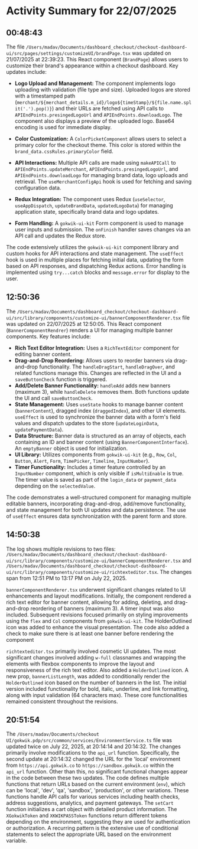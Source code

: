 # Activity Summary for 22/07/2025

## 00:48:43
The file `/Users/madav/Documents/dashboard_checkout/checkout-dashboard-ui/src/pages/settings/customizeUI/brandPage.tsx` was updated on 21/07/2025 at 22:39:23.  This React component (`BrandPage`) allows users to customize their brand's appearance within a checkout dashboard.  Key updates include:

* **Logo Upload and Management:** The component implements logo uploading with validation (file type and size).  Uploaded logos are stored with a timestamped path (`merchant/${merchant_details.m_id}/logo${timeStamp}/${file.name.split('.').pop()}`) and their URLs are fetched using API calls to  `APIEndPoints.presingedLogoUrl` and `APIEndPoints.downloadLogo`.  The component also displays a preview of the uploaded logo.  Base64 encoding is used for immediate display.

* **Color Customization:** A `ColorPicketComponent` allows users to select a primary color for the checkout theme.  This color is stored within the `brand_data.cssRules.primaryColor` field.

* **API Interactions:**  Multiple API calls are made using `makeAPICall` to  `APIEndPoints.updateMerchant`, `APIEndPoints.presingedLogoUrl`, and `APIEndPoints.downloadLogo` for managing brand data, logo uploads and retrieval.  The `useMerchantConfigApi` hook is used for fetching and saving configuration data.

* **Redux Integration:**  The component uses Redux (`useSelector`, `useAppDispatch`, `updateBrandData`, `updatedLogoData`) for managing application state, specifically brand data and logo updates.

* **Form Handling:**  A `gokwik-ui-kit` Form component is used to manage user inputs and submission. The `onFinish` handler saves changes via an API call and updates the Redux store.

The code extensively utilizes the `gokwik-ui-kit` component library and custom hooks for API interactions and state management.  The `useEffect` hook is used in multiple places for fetching initial data, updating the form based on API responses, and dispatching Redux actions.  Error handling is implemented using `try...catch` blocks and `message.error` for display to the user.


## 12:50:36
The `/Users/madav/Documents/dashboard_checkout/checkout-dashboard-ui/src/library/components/customize-ui/bannerComponentRenderer.tsx` file was updated on 22/07/2025 at 12:50:05.  This React component (`BannerComponentRendrer`) renders a UI for managing multiple banner components.  Key features include:

* **Rich Text Editor Integration:** Uses a `RichTextEditor` component for editing banner content.
* **Drag-and-Drop Reordering:** Allows users to reorder banners via drag-and-drop functionality.  The `handleDragStart`, `handleDragOver`, and related functions manage this.  Changes are reflected in the UI and a `saveButtonCheck` function is triggered.
* **Add/Delete Banner Functionality:**  `handleAdd` adds new banners (maximum 3), while `handleDelete` removes them.  Both functions update the UI and call `saveButtonCheck`.
* **State Management:** Uses `useState` hooks to manage banner content (`bannerContent`), dragged index (`draggedIndex`), and other UI elements.  `useEffect` is used to synchronize the banner data with a form's field values and dispatch updates to the store (`updateLoginData`, `updatePaymentData`).
* **Data Structure:**  Banner data is structured as an array of objects, each containing an ID and banner content (using `BannerComponentInterface`).  An `emptyBanner` object is used for initialization.
* **UI Library:** Utilizes components from `gokwik-ui-kit` (e.g., `Row`, `Col`, `Button`, `Alert`, `Form`, `TimePicker`, `Timeline`, `InputNumber`).
* **Timer Functionality:** Includes a timer feature controlled by an `InputNumber` component, which is only visible if `isMultiEnable` is true.  The timer value is saved as part of the `login_data` or `payment_data` depending on the `selectedValue`.


The code demonstrates a well-structured component for managing multiple editable banners, incorporating drag-and-drop, add/remove functionality, and state management for both UI updates and data persistence.  The use of `useEffect` ensures data synchronization with the parent form and store.


## 14:50:38
The log shows multiple revisions to two files: `/Users/madav/Documents/dashboard_checkout/checkout-dashboard-ui/src/library/components/customize-ui/bannerComponentRenderer.tsx` and `/Users/madav/Documents/dashboard_checkout/checkout-dashboard-ui/src/library/components/customize-ui/richtexteditor.tsx`.  The changes span from 12:51 PM to 13:17 PM on July 22, 2025.

`bannerComponentRenderer.tsx` underwent significant changes related to UI enhancements and layout modifications. Initially, the component rendered a rich text editor for banner content, allowing for adding, deleting, and drag-and-drop reordering of banners (maximum 3). A timer input was also included.  Subsequent revisions focused primarily on styling improvements using the `flex` and `Col` components from `gokwik-ui-kit`.  The HolderOutlined icon was added to enhance the visual presentation. The code also added a check to make sure there is at least one banner before rendering the component

`richtexteditor.tsx` primarily involved cosmetic UI updates.  The most significant changes involved adding `w-full` classnames and wrapping the elements with flexbox components to improve the layout and responsiveness of the rich text editor. Also added a `HolderOutlined` icon. A new prop, `bannerListLength`, was added to conditionally render the `HolderOutlined` icon based on the number of banners in the list.  The initial version included functionality for bold, italic, underline, and link formatting, along with input validation (64 characters max).  These core functionalities remained consistent throughout the revisions.


## 20:51:54
The `/Users/madav/Documents/checkout UI/gokwik.pdp/src/common/services/EnvironmentService.ts` file was updated twice on July 22, 2025, at 20:14:14 and 20:14:32.  The changes primarily involve modifications to the `api_url` function.  Specifically, the second update at 20:14:32 changed the URL for the 'local' environment from `https://api.gokwik.co` to `https://sandbox.gokwik.co` within the `api_url` function.  Other than this, no significant functional changes appear in the code between these two updates. The code defines multiple functions that return URLs based on the current environment (`env`), which can be 'local', 'dev', 'qa', 'sandbox', 'production', or other variations.  These functions handle API calls for various services including health checks, address suggestions, analytics, and payment gateways. The `setCart` function initializes a cart object with detailed product information.  The `XGokwikToken` and `XKWIKPASSToken` functions return different tokens depending on the environment, suggesting they are used for authentication or authorization.  A recurring pattern is the extensive use of conditional statements to select the appropriate URL based on the environment variable.
